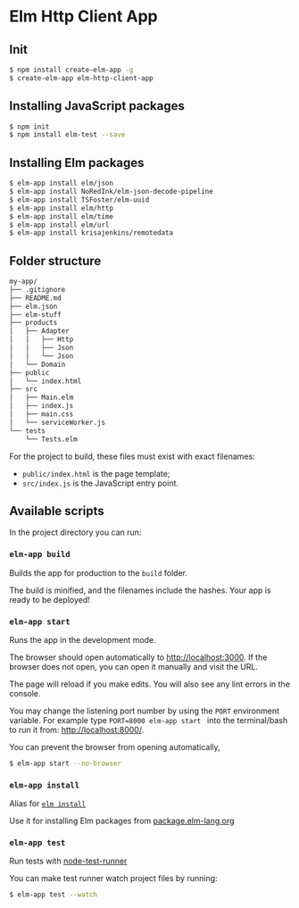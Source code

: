 # Elm Http Client App

## Init 
```sh
$ npm install create-elm-app -g
$ create-elm-app elm-http-client-app
```

## Installing JavaScript packages
```sh
$ npm init
$ npm install elm-test --save
```

## Installing Elm packages
```sh
$ elm-app install elm/json
$ elm-app install NoRedInk/elm-json-decode-pipeline
$ elm-app install TSFoster/elm-uuid
$ elm-app install elm/http
$ elm-app install elm/time
$ elm-app install elm/url
$ elm-app install krisajenkins/remotedata
```

## Folder structure

```sh
my-app/
├── .gitignore
├── README.md
├── elm.json
├── elm-stuff
├── products
│   ├── Adapter
│   │   ├── Http
│   │   ├── Json
│   │   └── Json
│   └── Domain
├── public
│   └── index.html
├── src
│   ├── Main.elm
│   ├── index.js
│   ├── main.css
│   └── serviceWorker.js
└── tests
    └── Tests.elm
```

For the project to build, these files must exist with exact filenames:

* `public/index.html` is the page template;
* `src/index.js` is the JavaScript entry point.

## Available scripts

In the project directory you can run:

### `elm-app build`

Builds the app for production to the `build` folder.

The build is minified, and the filenames include the hashes.
Your app is ready to be deployed!

### `elm-app start`

Runs the app in the development mode.

The browser should open automatically to [http://localhost:3000](http://localhost:3000). If the browser does not open, you can open it manually and visit the URL.

The page will reload if you make edits.
You will also see any lint errors in the console.

You may change the listening port number by using the `PORT` environment variable. For example type `PORT=8000 elm-app start ` into the terminal/bash to run it from: [http://localhost:8000/](http://localhost:8000/).

You can prevent the browser from opening automatically,
```sh
$ elm-app start --no-browser
```

### `elm-app install`

Alias for [`elm install`](http://guide.elm-lang.org/get_started.html#elm-install)

Use it for installing Elm packages from [package.elm-lang.org](http://package.elm-lang.org/)

### `elm-app test`

Run tests with [node-test-runner](https://github.com/rtfeldman/node-test-runner/tree/master)

You can make test runner watch project files by running:

```sh
$ elm-app test --watch
```